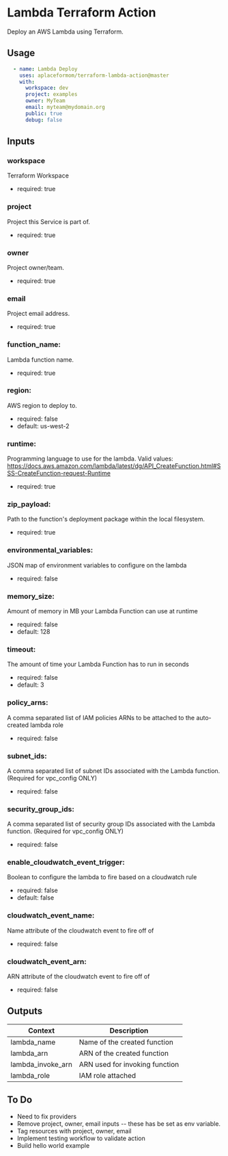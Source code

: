 Lambda Terraform Action
============================
Deploy an AWS Lambda using Terraform.

Usage
-----

```yaml
  - name: Lambda Deploy
    uses: aplaceformom/terraform-lambda-action@master
    with:
      workspace: dev
      project: examples
      owner: MyTeam
      email: myteam@mydomain.org
      public: true
      debug: false
```


Inputs
-----

### workspace
Terraform Workspace
- required: true

### project
Project this Service is part of.
- required: true

### owner
Project owner/team.
- required: true

### email
Project email address.
- required: true

### function_name:
Lambda function name.
- required: true

### region:
AWS region to deploy to.
- required: false
- default: us-west-2

### runtime:
Programming language to use for the lambda. Valid values: https://docs.aws.amazon.com/lambda/latest/dg/API_CreateFunction.html#SSS-CreateFunction-request-Runtime
- required: true

### zip_payload:
Path to the function's deployment package within the local filesystem.
- required: true

### environmental_variables:
JSON map of environment variables to configure on the lambda
- required: false

### memory_size:
Amount of memory in MB your Lambda Function can use at runtime
- required: false
- default: 128

### timeout:
The amount of time your Lambda Function has to run in seconds
- required: false
- default: 3

### policy_arns:
A comma separated list of IAM policies ARNs to be attached to the auto-created lambda role
- required: false

### subnet_ids:
A comma separated list of subnet IDs associated with the Lambda function. (Required for vpc_config ONLY)
- required: false

### security_group_ids:
A comma separated list of security group IDs associated with the Lambda function. (Required for vpc_config ONLY)
- required: false

### enable_cloudwatch_event_trigger:
Boolean to configure the lambda to fire based on a cloudwatch rule
- required: false
- default: false

### cloudwatch_event_name:
Name attribute of the cloudwatch event to fire off of
- required: false

### cloudwatch_event_arn:
ARN attribute of the cloudwatch event to fire off of
- required: false


Outputs
-------

|       Context         |          Description            |
|-----------------------|---------------------------------|
| lambda_name           | Name of the created function    |
| lambda_arn            | ARN of the created function     |
| lambda_invoke_arn     | ARN used for invoking function  |
| lambda_role           | IAM role attached               |


To Do
-------
- Need to fix providers
- Remove project, owner, email inputs -- these has be set as env variable.
- Tag resources with project, owner, email
- Implement testing workflow to validate action
- Build hello world example
